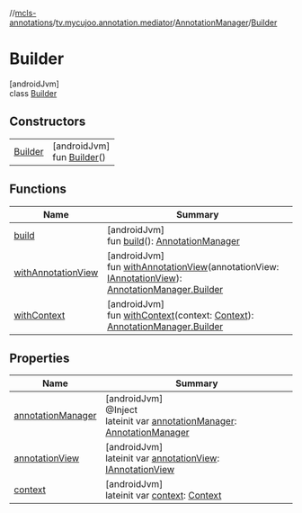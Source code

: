 //[mcls-annotations](../../../../index.md)/[tv.mycujoo.annotation.mediator](../../index.md)/[AnnotationManager](../index.md)/[Builder](index.md)

# Builder

[androidJvm]\
class [Builder](index.md)

## Constructors

| | |
|---|---|
| [Builder](-builder.md) | [androidJvm]<br>fun [Builder](-builder.md)() |

## Functions

| Name | Summary |
|---|---|
| [build](build.md) | [androidJvm]<br>fun [build](build.md)(): [AnnotationManager](../index.md) |
| [withAnnotationView](with-annotation-view.md) | [androidJvm]<br>fun [withAnnotationView](with-annotation-view.md)(annotationView: [IAnnotationView](../../../tv.mycujoo.annotation.annotation/-i-annotation-view/index.md)): [AnnotationManager.Builder](index.md) |
| [withContext](with-context.md) | [androidJvm]<br>fun [withContext](with-context.md)(context: [Context](https://developer.android.com/reference/kotlin/android/content/Context.html)): [AnnotationManager.Builder](index.md) |

## Properties

| Name | Summary |
|---|---|
| [annotationManager](annotation-manager.md) | [androidJvm]<br>@Inject<br>lateinit var [annotationManager](annotation-manager.md): [AnnotationManager](../index.md) |
| [annotationView](annotation-view.md) | [androidJvm]<br>lateinit var [annotationView](annotation-view.md): [IAnnotationView](../../../tv.mycujoo.annotation.annotation/-i-annotation-view/index.md) |
| [context](context.md) | [androidJvm]<br>lateinit var [context](context.md): [Context](https://developer.android.com/reference/kotlin/android/content/Context.html) |
